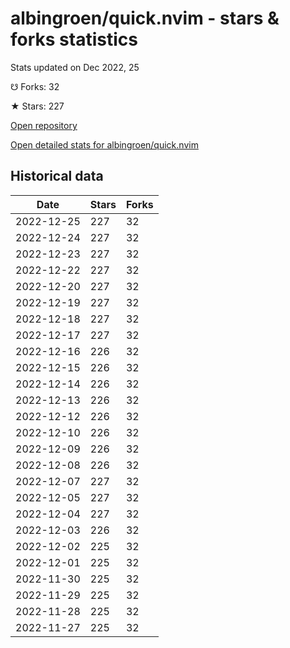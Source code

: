 # albingroen/quick.nvim - stars & forks statistics

Stats updated on Dec 2022, 25

☋ Forks: 32

★ Stars: 227

[Open repository](https://github.com/albingroen/quick.nvim)

[Open detailed stats for albingroen/quick.nvim](https://reviewgithub.com/rep/albingroen/quick.nvim)

## Historical data
| Date | Stars | Forks |
|------|-------|-------|
| 2022-12-25 | 227 | 32 | 
| 2022-12-24 | 227 | 32 | 
| 2022-12-23 | 227 | 32 | 
| 2022-12-22 | 227 | 32 | 
| 2022-12-20 | 227 | 32 | 
| 2022-12-19 | 227 | 32 | 
| 2022-12-18 | 227 | 32 | 
| 2022-12-17 | 227 | 32 | 
| 2022-12-16 | 226 | 32 | 
| 2022-12-15 | 226 | 32 | 
| 2022-12-14 | 226 | 32 | 
| 2022-12-13 | 226 | 32 | 
| 2022-12-12 | 226 | 32 | 
| 2022-12-10 | 226 | 32 | 
| 2022-12-09 | 226 | 32 | 
| 2022-12-08 | 226 | 32 | 
| 2022-12-07 | 227 | 32 | 
| 2022-12-05 | 227 | 32 | 
| 2022-12-04 | 227 | 32 | 
| 2022-12-03 | 226 | 32 | 
| 2022-12-02 | 225 | 32 | 
| 2022-12-01 | 225 | 32 | 
| 2022-11-30 | 225 | 32 | 
| 2022-11-29 | 225 | 32 | 
| 2022-11-28 | 225 | 32 | 
| 2022-11-27 | 225 | 32 | 

